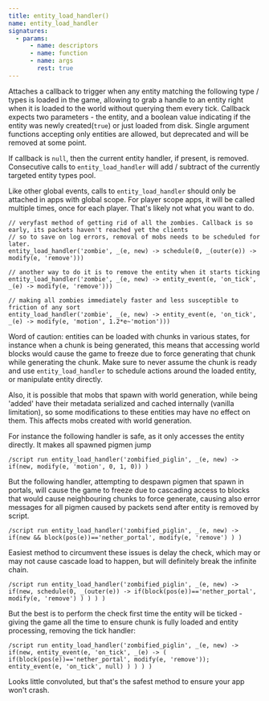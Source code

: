 ```yaml
---
title: entity_load_handler()
name: entity_load_handler
signatures:
  - params:
      - name: descriptors
      - name: function
      - name: args
        rest: true
---
```


Attaches a callback to trigger when any entity matching the following type /
types is loaded in the game, allowing to grab a handle to an entity right when
it is loaded to the world without querying them every tick. Callback expects two
parameters - the entity, and a boolean value indicating if the entity was newly
created(`true`) or just loaded from disk. Single argument functions accepting
only entities are allowed, but deprecated and will be removed at some point.

If callback is `null`, then the current entity handler, if present, is removed.
Consecutive calls to `entity_load_handler` will add / subtract of the currently
targeted entity types pool.

Like other global events, calls to `entity_load_handler` should only be attached
in apps with global scope. For player scope apps, it will be called multiple
times, once for each player. That's likely not what you want to do.

```
// veryfast method of getting rid of all the zombies. Callback is so early, its packets haven't reached yet the clients
// so to save on log errors, removal of mobs needs to be scheduled for later.
entity_load_handler('zombie', _(e, new) -> schedule(0, _(outer(e)) -> modify(e, 'remove')))

// another way to do it is to remove the entity when it starts ticking
entity_load_handler('zombie', _(e, new) -> entity_event(e, 'on_tick', _(e) -> modify(e, 'remove')))

// making all zombies immediately faster and less susceptible to friction of any sort
entity_load_handler('zombie', _(e, new) -> entity_event(e, 'on_tick', _(e) -> modify(e, 'motion', 1.2*e~'motion')))
```

Word of caution: entities can be loaded with chunks in various states, for
instance when a chunk is being generated, this means that accessing world blocks
would cause the game to freeze due to force generating that chunk while
generating the chunk. Make sure to never assume the chunk is ready and use
`entity_load_handler` to schedule actions around the loaded entity, or
manipulate entity directly.

Also, it is possible that mobs that spawn with world generation, while being
'added' have their metadata serialized and cached internally (vanilla
limitation), so some modifications to these entities may have no effect on them.
This affects mobs created with world generation.

For instance the following handler is safe, as it only accesses the entity
directly. It makes all spawned pigmen jump

```
/script run entity_load_handler('zombified_piglin', _(e, new) -> if(new, modify(e, 'motion', 0, 1, 0)) )
```

But the following handler, attempting to despawn pigmen that spawn in portals,
will cause the game to freeze due to cascading access to blocks that would cause
neighbouring chunks to force generate, causing also error messages for all
pigmen caused by packets send after entity is removed by script.

```
/script run entity_load_handler('zombified_piglin', _(e, new) -> if(new && block(pos(e))=='nether_portal', modify(e, 'remove') ) )
```

Easiest method to circumvent these issues is delay the check, which may or may
not cause cascade load to happen, but will definitely break the infinite chain.

```
/script run entity_load_handler('zombified_piglin', _(e, new) -> if(new, schedule(0, _(outer(e)) -> if(block(pos(e))=='nether_portal', modify(e, 'remove') ) ) ) )
```

But the best is to perform the check first time the entity will be ticked -
giving the game all the time to ensure chunk is fully loaded and entity
processing, removing the tick handler:

```
/script run entity_load_handler('zombified_piglin', _(e, new) -> if(new, entity_event(e, 'on_tick', _(e) -> ( if(block(pos(e))=='nether_portal', modify(e, 'remove')); entity_event(e, 'on_tick', null) ) ) ) )
```

Looks little convoluted, but that's the safest method to ensure your app won't
crash.
